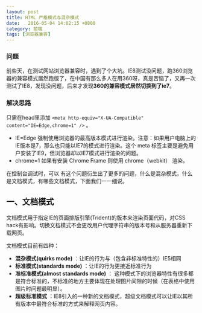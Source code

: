 ```yaml
---
layout: post
title: HTML 严格模式与混杂模式
date:   2016-05-04 14:02:15 +0800
category: 前端
tags: [浏览器兼容]
---
```


### 问题

前些天，在测试网站浏览器兼容时，遇到了个大坑。IE8测试没问题，跑360浏览器的兼容模式居然跑版了，在中国有那么多人在用360呀，真是苦恼了，又再一次测试了IE8，发现没问题，后来才发现<b>360的兼容模式居然切换到了ie7</b>。

### 解决思路

只需在head里添加 `<meta http-equiv="X-UA-Compatible" content="IE=Edge,chrome=1" />` 。 

* IE=Edge 强制使用浏览器的最高版本模式进行渲染。注意：如果用户电脑上的IE版本是7，那么也只能以IE7的模式进行渲染。这个 meta 标签主要是避免用户安装了IE9，但浏览器却以IE7模式进行渲染的问题。
* chrome=1 如果有安装 Chrome Frame 则使用 chrome（webkit） 渲染。

在控制台调试时，可以
有这个问题衍生出了更多的问题，什么是混杂模式，什么是文档模式，有哪些文档模式，下面我们一一细说。

## 一、文档模式

文档模式用于指定IE的页面排版引擎(Trident)的版本来渲染页面代码，对CSS hack有影响。切换文档模式不会更改用户代理字符串的版本号和从服务器重新下载网页。 

文档模式目前有四种：

* **混杂模式(quirks mode)** ：让IE的行为与（包含非标准特性的）IE5相同 
* **标准模式(standards mode)** ：让IE的行为更接近标准行为 
* **准标准模式(almost standards mode)** ： 这种模式下的浏览器特性有很多都是符合标准的，不标准的地方主要体现在处理图片间隙的时候（在表格中使用图片时问题最明显）。 
* **超级标准模式** ：IE8引入的一种新的文档模式，超级文档模式可以让IE以其所有版本中最符合标准的方式来解释网页内容。
